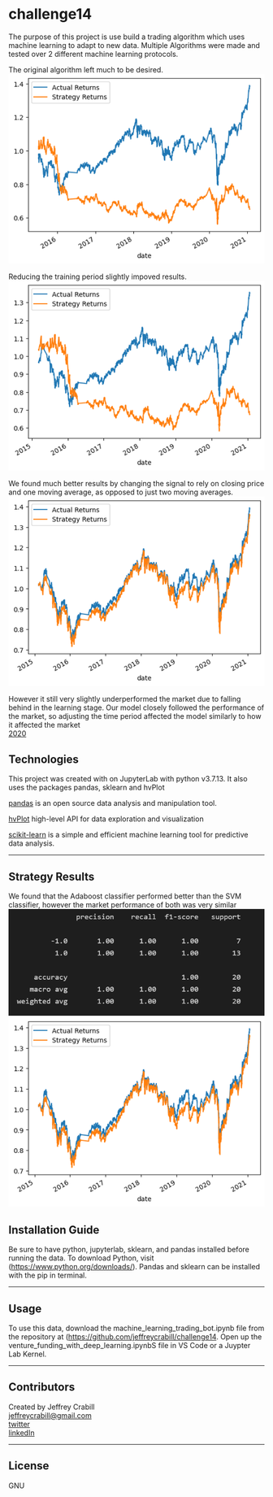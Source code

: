 # challenge14
The purpose of this project is use build a trading algorithm which uses machine learning to adapt to new data.  Multiple Algorithms were made and tested over 2 different machine learning protocols.

The original algorithm left much to be desired.
![Original Setup](/images/originalsetup.png)

Reducing the training period slightly impoved results.
![Reduced Training](/images/offset3days505dma.png)

We found much better results by changing the signal to rely on closing price and one moving average, as opposed to just two moving averages.
![SMA Over Close](/images/output.png)

However it still very slightly underperformed the market due to falling behind in the learning stage.
Our model closely followed the performance of the market, so adjusting the time period affected the model similarly to how it affected the market <br>
[2020](/images/2020.png)

## Technologies
This project was created with on JupyterLab with python v3.7.13.  It also uses the packages pandas, sklearn and hvPlot

[pandas](https://pandas.pydata.org/) is an open source data analysis and manipulation tool.

[hvPlot](https://hvplot.holoviz.org/index.html)  high-level API for data exploration and visualization

[scikit-learn](https://scikit-learn.org/stable/) is a simple and efficient machine learning tool for predictive data analysis.

---
## Strategy Results 
We found that the Adaboost classifier performed better than the SVM classifier, however the market performance of both was very similar
![Classification Results](/images/classreport.png)
![Market Performance](/images/output2.png)
## Installation Guide

Be sure to have python, jupyterlab, sklearn, and pandas installed before running the data.  To download Python, visit (https://www.python.org/downloads/).  Pandas and sklearn can be installed with the pip in terminal.  

---

## Usage
To use this data, download the machine_learning_trading_bot.ipynb file from the repository at (https://github.com/jeffreycrabill/challenge14.  Open up the venture_funding_with_deep_learning.ipynbS file in VS Code or a Juypter Lab Kernel.  <br>



---

## Contributors
Created by Jeffrey Crabill  
jeffreycrabill@gmail.com  
[twitter](twitter.com/jeffcrabill)  
[linkedIn](linkedin.com/jeffreycrabill)  

---

## License

GNU